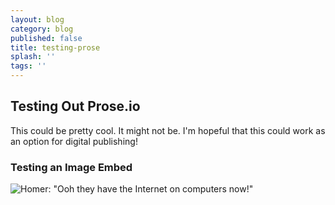 ```yaml
---
layout: blog
category: blog
published: false
title: testing-prose
splash: ''
tags: ''
---
```

## Testing Out Prose.io

This could be pretty cool. It might not be. I'm hopeful that this could work as an option for digital publishing!

### Testing an Image Embed

![Homer: "Ooh they have the Internet on computers now!"]({{site.baseurl}}/media/1097779.jpg)

